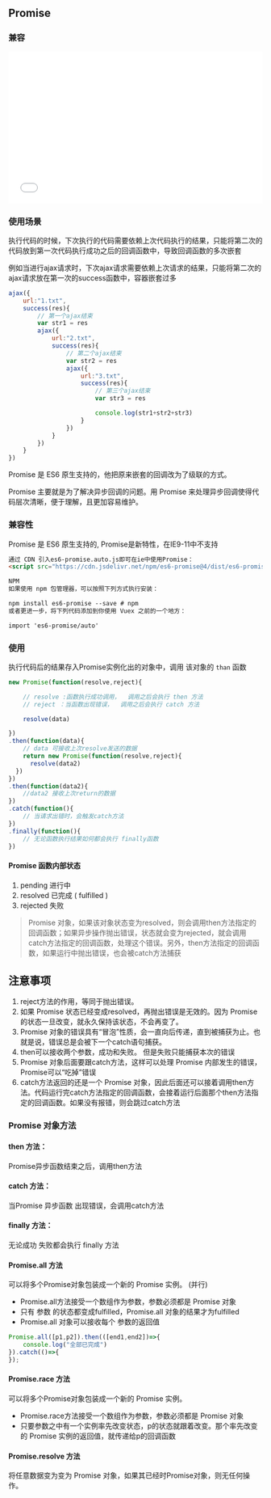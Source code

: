 ## Promise
### 兼容
<iframe style="width:100%; min-height: 300px;" src="caniuse/1.html?style=promises" frameborder="0"></iframe>

### 使用场景
执行代码的时候，下次执行的代码需要依赖上次代码执行的结果，只能将第二次的代码放到第一次代码执行成功之后的回调函数中，导致回调函数的多次嵌套

例如当进行ajax请求时，下次ajax请求需要依赖上次请求的结果，只能将第二次的ajax请求放在第一次的success函数中，容器嵌套过多

```js
ajax({
	url:"1.txt",
	success(res){
		// 第一个ajax结束
		var str1 = res
		ajax({
			url:"2.txt",
			success(res){
				// 第二个ajax结束
				var str2 = res
				ajax({
					url:"3.txt",
					success(res){
						// 第三个ajax结束
						var str3 = res

						console.log(str1+str2+str3)
					}
				})
			}
		})
	}
})
```

Promise 是 ES6 原生支持的，他把原来嵌套的回调改为了级联的方式。

Promise 主要就是为了解决异步回调的问题。用 Promise 来处理异步回调使得代码层次清晰，便于理解，且更加容易维护。

### 兼容性
Promise 是 ES6 原生支持的, Promise是新特性，在IE9-11中不支持
```html
通过 CDN 引入es6-promise.auto.js即可在ie中使用Promise：
<script src="https://cdn.jsdelivr.net/npm/es6-promise@4/dist/es6-promise.auto.js"></script>

NPM
如果使用 npm 包管理器，可以按照下列方式执行安装：

npm install es6-promise --save # npm
或者更进一步，将下列代码添加到你使用 Vuex 之前的一个地方：

import 'es6-promise/auto'
```
### 使用

执行代码后的结果存入Promise实例化出的对象中，调用 该对象的 `than` 函数

```js
new Promise(function(resolve,reject){

    // resolve :函数执行成功调用，  调用之后会执行 then 方法
    // reject ：当函数出现错误，  调用之后会执行 catch 方法

    resolve(data)

})
.then(function(data){
    // data 可接收上次resolve发送的数据
    return new Promise(function(resolve,reject){
      resolve(data2)
  })
})
.then(function(data2){
    //data2 接收上次return的数据
})
.catch(function(){
    // 当请求出错时，会触发catch方法
})
.finally(function(){
    // 无论函数执行结果如何都会执行 finally函数
})

```

#### Promise 函数内部状态
1. pending   进行中
2. resolved  已完成   ( fulfilled )
3. rejected   失败

> Promise 对象，如果该对象状态变为resolved，则会调用then方法指定的回调函数；如果异步操作抛出错误，状态就会变为rejected，就会调用catch方法指定的回调函数，处理这个错误。另外，then方法指定的回调函数，如果运行中抛出错误，也会被catch方法捕获

## 注意事项
1. reject方法的作用，等同于抛出错误。
2. 如果 Promise 状态已经变成resolved，再抛出错误是无效的。因为 Promise 的状态一旦改变，就永久保持该状态，不会再变了。
3. Promise 对象的错误具有“冒泡”性质，会一直向后传递，直到被捕获为止。也就是说，错误总是会被下一个catch语句捕获。
4. then可以接收两个参数，成功和失败。  但是失败只能捕获本次的错误
5. Promise 对象后面要跟catch方法，这样可以处理 Promise 内部发生的错误，Promise可以“吃掉”错误
6. catch方法返回的还是一个 Promise 对象，因此后面还可以接着调用then方法。代码运行完catch方法指定的回调函数，会接着运行后面那个then方法指定的回调函数。如果没有报错，则会跳过catch方法

### Promise 对象方法
#### then 方法：
Promise异步函数结束之后，调用then方法
#### catch 方法：
当Promise 异步函数 出现错误，会调用catch方法
#### finally 方法：
无论成功 失败都会执行 finally 方法

#### Promise.all 方法
可以将多个Promise对象包装成一个新的 Promise 实例。 (并行)

* Promise.all方法接受一个数组作为参数，参数必须都是 Promise 对象
* 只有 参数 的状态都变成fulfilled，Promise.all 对象的结果才为fulfilled
* Promise.all 对象可以接收每个 参数的返回值

```js
Promise.all([p1,p2]).then(([end1,end2])=>{
    console.log("全部已完成")
}).catch(()=>{
});
```
#### Promise.race 方法
可以将多个Promise对象包装成一个新的 Promise 实例。

* Promise.race方法接受一个数组作为参数，参数必须都是 Promise 对象
* 只要参数之中有一个实例率先改变状态，p的状态就跟着改变。那个率先改变的 Promise 实例的返回值，就传递给p的回调函数

#### Promise.resolve 方法
将任意数据变为变为 Promise 对象，如果其已经时Promise对象，则无任何操作。
